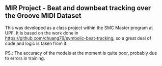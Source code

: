 ## MIR Project - Beat and downbeat tracking over the Groove MIDI Dataset
This was developed as a class project within the SMC Master program at UPF. It is based on the work done in https://github.com/chuang76/symbolic-beat-tracking, so a great deal of code and logic is taken from it.

PS.: The accuracy of the models at the moment is quite poor, probably due to errors in training.
